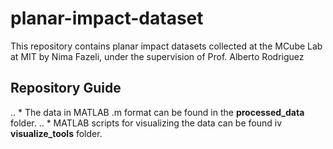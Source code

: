 # planar-impact-dataset
This repository contains planar impact datasets collected at the MCube Lab at MIT by Nima Fazeli, under the supervision of Prof. Alberto Rodriguez

## Repository Guide
.. * The data in MATLAB .m format can be found in the **processed_data** folder.
.. * MATLAB scripts for visualizing the data can be found iv **visualize_tools** folder.
